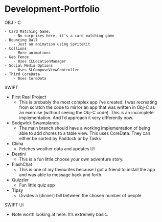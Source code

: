 # Development-Portfolio
 


OBJ - C

    - Card Matching Game: 
        - No surprises here, it’s a card matching game
    - Bouncing Ball
        - Just an animation using SpriteKit
    - Collions
        - More animations
    - Geo Fence
        - Uses CLLocationManager
    - Social Media Options
        - Uses SLComposeViewController
    - Third CoreData
        - Uses CoreData


SWIFT 


- First Real Project
    - This is probably the most complex app I’ve created. I was recreating from scratch the code to mirror an app that was written in Obj-C as an exercise (without seeing the Obj-C code). This is an incomplete implementation. And I’d approach it very differently now. 
- Sedgwick Swamplands
    - The main branch should have a working implementation of being able to add chores to a table view. This uses CoreData. They can either be sorted by Paddock or by Tasks
- Clima
    - Fetches weather data and updates UI 
- Destini
    - This is a fun little choose your own adventure story.
- FlashChat
    - This is one of my favourites because I got a friend to install the app and was able to message back and forth. 
- Quizzler
    - Fun little quiz app
- Tipsy
    - Divides a (dinner) bill between the chosen number of people


SWIFT UI
- Note worth looking at here. It’s extremely basic.

